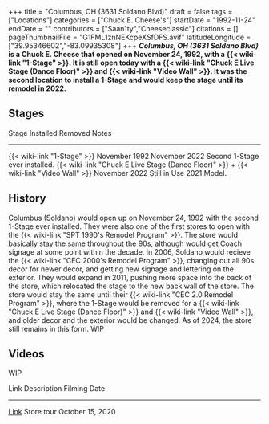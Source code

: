 +++
title = "Columbus, OH (3631 Soldano Blvd)"
draft = false
tags = ["Locations"]
categories = ["Chuck E. Cheese's"]
startDate = "1992-11-24"
endDate = ""
contributors = ["Saan1ty","Cheeseclassic"]
citations = []
pageThumbnailFile = "G1FML1znNEKcpeXSfDFS.avif"
latitudeLongitude = ["39.95346602","-83.09935308"]
+++
***Columbus, OH (3631 Soldano Blvd)* is a Chuck E. Cheese that opened on November 24, 1992, with a {{< wiki-link "1-Stage" >}}. It is still open today with a {{< wiki-link "Chuck E Live Stage (Dance Floor)" >}} and {{< wiki-link "Video Wall" >}}.
It was the second location to install a 1-Stage and would keep the stage until its remodel in 2022.**

## Stages

  Stage                                                                                           Installed       Removed         Notes
  ----------------------------------------------------------------------------------------------- --------------- --------------- --------------------------------
  {{< wiki-link "1-Stage" >}}                                                                 November 1992   November 2022   Second 1-Stage ever installed.
  {{< wiki-link "Chuck E Live Stage (Dance Floor)" >}} + {{< wiki-link "Video Wall" >}}   November 2022   Still in Use    2021 Model.

## History

Columbus (Soldano) would open up on November 24, 1992 with the second 1-Stage ever installed. They were also one of the first stores to open with the {{< wiki-link "SPT 1990's Remodel Program" >}}. The store would basically stay the same throughout the 90s, although would get Coach signage at some point within the decade.
In 2006, Soldano would recieve the {{< wiki-link "CEC 2000's Remodel Program" >}}, changing out all 90s decor for newer decor, and getting new signage and lettering on the exterior. They would expand in 2011, pushing more space into the back of the store, which relocated the stage to the new back wall of the store.
The store would stay the same until their {{< wiki-link "CEC 2.0 Remodel Program" >}}, where the 1-Stage would be removed for a {{< wiki-link "Chuck E Live Stage (Dance Floor)" >}} and {{< wiki-link "Video Wall" >}}, and older decor and the exterior would be changed.
As of 2024, the store still remains in this form.
WIP

## Videos

WIP

  Link                                                  Description   Filming Date
  ----------------------------------------------------- ------------- ------------------
  [Link](https://www.youtube.com/watch?v=mI1pNMN5VDE)   Store tour    October 15, 2020
